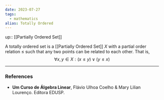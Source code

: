 ```yaml
---
date: 2023-07-27
tags:
  - mathematics
alias: Totally Ordered
---
```

up:: [[Partially Ordered Set]]

A totally ordered set is a [[Partially Ordered Set]] $X$ with a partial order relation $\leq$ such that any two points can be related to each other. That is,
$$
\forall x,y \in X: (x \leq y) \lor (y \leq x)
$$

---
### References
- **Um Curso de Álgebra Linear**, Flávio Ulhoa Coelho & Mary Lilian Lourenço. Editora EDUSP.